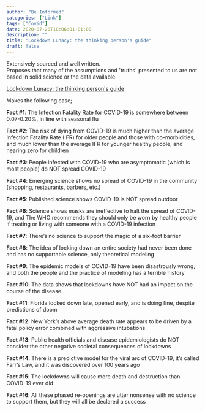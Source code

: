 ```yaml
---
author: "Be Informed"
categories: ["Link"]
tags: ["Covid"]
date: 2020-07-20T18:06:01+01:00
description: ""
title: "Lockdown Lunacy: the thinking person's guide"
draft: false
---
```


Extensively sourced and well written.  
Proposes that many of the assumptions and 'truths' presented to us are not based in solid science or the data available.  

[Lockdown Lunacy: the thinking person's guide](https://jbhandleyblog.com/home/lockdownlunacy)  

Makes the following case;

**Fact #1**: The Infection Fatality Rate for COVID-19 is somewhere between 0.07-0.20%, in line with seasonal flu

**Fact #2**: The risk of dying from COVID-19 is much higher than the average Infection Fatality Rate (IFR) for older people and those with co-morbidities, and much lower than the average IFR for younger healthy people, and nearing zero for children

**Fact #3**: People infected with COVID-19 who are asymptomatic (which is most people) do NOT spread COVID-19

**Fact #4**: Emerging science shows no spread of COVID-19 in the community (shopping, restaurants, barbers, etc.) 

**Fact #5**: Published science shows COVID-19 is NOT spread outdoor

**Fact #6**: Science shows masks are ineffective to halt the spread of COVID-19, and The WHO recommends they should only be worn by healthy people if treating or living with someone with a COVID-19 infection

**Fact #7**: There’s no science to support the magic of a six-foot barrier

**Fact #8**: The idea of locking down an entire society had never been done and has no supportable science, only theoretical modeling

**Fact #9**: The epidemic models of COVID-19 have been disastrously wrong, and both the people and the practice of modeling has a terrible history

**Fact #10**: The data shows that lockdowns have NOT had an impact on the course of the disease.

**Fact #11**: Florida locked down late, opened early, and is doing fine, despite predictions of doom

**Fact #12**: New York’s above average death rate appears to be driven by a fatal policy error combined with aggressive intubations.

**Fact #13**: Public health officials and disease epidemiologists do NOT consider the other negative societal consequences of lockdowns

**Fact #14**: There is a predictive model for the viral arc of COVID-19, it’s called Farr’s Law, and it was discovered over 100 years ago

**Fact #15**: The lockdowns will cause more death and destruction than COVID-19 ever did

**Fact #16**: All these phased re-openings are utter nonsense with no science to support them, but they will all be declared a success

